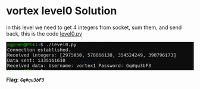 # vortex level0 Solution

in this level we need to get 4 integers from socket, sum them, and send back, this is the code [level0.py](./scripts/level0/level0.py)

![image](./images/level0.png)

**Flag:** ***`Gq#qu3bF3`*** 
